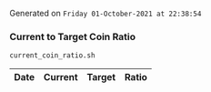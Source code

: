 Generated on `Friday 01-October-2021 at 22:38:54`

### Current to Target Coin Ratio
`current_coin_ratio.sh`

Date|Current|Target|Ratio
---|---|---|---
